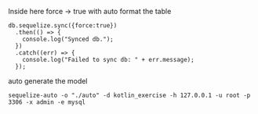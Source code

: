 Inside here force -> true with auto format the table
```
db.sequelize.sync({force:true})
  .then(() => {
    console.log("Synced db.");
  })
  .catch((err) => {
    console.log("Failed to sync db: " + err.message);
  });
```

auto generate the model
```
sequelize-auto -o "./auto" -d kotlin_exercise -h 127.0.0.1 -u root -p 3306 -x admin -e mysql
```